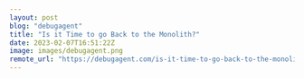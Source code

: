 ```yaml
---
layout: post
blog: "debugagent"
title: "Is it Time to go Back to the Monolith?"
date: 2023-02-07T16:51:22Z
image: images/debugagent.png
remote_url: "https://debugagent.com/is-it-time-to-go-back-to-the-monolith"
---
```

